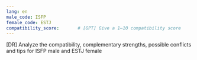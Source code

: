 ```yaml
---
lang: en
male_code: ISFP
female_code: ESTJ
compatibility_score:       # [GPT] Give a 1–10 compatibility score
---
```


[DR] Analyze the compatibility, complementary strengths, possible conflicts and tips for ISFP male and ESTJ female


